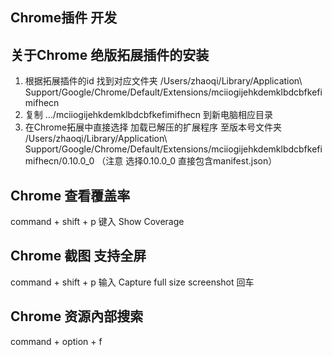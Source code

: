 ## Chrome插件 开发

## 关于Chrome 绝版拓展插件的安装
  1. 根据拓展插件的id 找到对应文件夹 /Users/zhaoqi/Library/Application\ Support/Google/Chrome/Default/Extensions/mciiogijehkdemklbdcbfkefimifhecn
  2. 复制 .../mciiogijehkdemklbdcbfkefimifhecn 到新电脑相应目录
  3. 在Chrome拓展中直接选择 加载已解压的扩展程序 至版本号文件夹 /Users/zhaoqi/Library/Application\ Support/Google/Chrome/Default/Extensions/mciiogijehkdemklbdcbfkefimifhecn/0.10.0_0 （注意 选择0.10.0_0 直接包含manifest.json）
## Chrome 查看覆盖率
  command + shift + p
  键入 Show Coverage
## Chrome 截图 支持全屏
  command + shift + p
  输入 Capture full size screenshot 回车
## Chrome 资源內部搜索
  command + option + f

